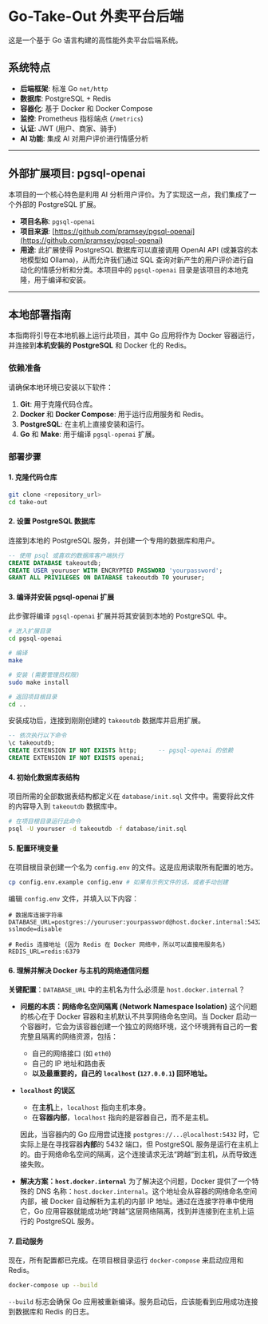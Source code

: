 # Go-Take-Out 外卖平台后端

这是一个基于 Go 语言构建的高性能外卖平台后端系统。

## 系统特点

- **后端框架**: 标准 Go `net/http`
- **数据库**: PostgreSQL + Redis
- **容器化**: 基于 Docker 和 Docker Compose
- **监控**: Prometheus 指标端点 (`/metrics`)
- **认证**: JWT (用户、商家、骑手)
- **AI 功能**: 集成 AI 对用户评价进行情感分析

---

## 外部扩展项目: pgsql-openai

本项目的一个核心特色是利用 AI 分析用户评价。为了实现这一点，我们集成了一个外部的 PostgreSQL 扩展。

- **项目名称**: `pgsql-openai`
- **项目来源**: [https://github.com/pramsey/pgsql-openai](https://github.com/pramsey/pgsql-openai)
- **用途**: 此扩展使得 PostgreSQL 数据库可以直接调用 OpenAI API (或兼容的本地模型如 Ollama)，从而允许我们通过 SQL 查询对新产生的用户评价进行自动化的情感分析和分类。本项目中的 `pgsql-openai` 目录是该项目的本地克隆，用于编译和安装。

---

## 本地部署指南

本指南将引导在本地机器上运行此项目，其中 Go 应用将作为 Docker 容器运行，并连接到**本机安装的 PostgreSQL** 和 Docker 化的 Redis。

### 依赖准备

请确保本地环境已安装以下软件：
1.  **Git**: 用于克隆代码仓库。
2.  **Docker** 和 **Docker Compose**: 用于运行应用服务和 Redis。
3.  **PostgreSQL**: 在主机上直接安装和运行。
4.  **Go** 和 **Make**: 用于编译 `pgsql-openai` 扩展。

### 部署步骤

#### 1. 克隆代码仓库
```bash
git clone <repository_url>
cd take-out
```

#### 2. 设置 PostgreSQL 数据库
连接到本地的 PostgreSQL 服务，并创建一个专用的数据库和用户。

```sql
-- 使用 psql 或喜欢的数据库客户端执行
CREATE DATABASE takeoutdb;
CREATE USER youruser WITH ENCRYPTED PASSWORD 'yourpassword';
GRANT ALL PRIVILEGES ON DATABASE takeoutdb TO youruser;
```

#### 3. 编译并安装 pgsql-openai 扩展
此步骤将编译 `pgsql-openai` 扩展并将其安装到本地的 PostgreSQL 中。

```bash
# 进入扩展目录
cd pgsql-openai

# 编译
make

# 安装 (需要管理员权限)
sudo make install

# 返回项目根目录
cd ..
```

安装成功后，连接到刚刚创建的 `takeoutdb` 数据库并启用扩展。

```sql
-- 依次执行以下命令
\c takeoutdb;
CREATE EXTENSION IF NOT EXISTS http;      -- pgsql-openai 的依赖
CREATE EXTENSION IF NOT EXISTS openai;
```

#### 4. 初始化数据库表结构
项目所需的全部数据表结构都定义在 `database/init.sql` 文件中。需要将此文件的内容导入到 `takeoutdb` 数据库中。

```bash
# 在项目根目录运行此命令
psql -U youruser -d takeoutdb -f database/init.sql
```

#### 5. 配置环境变量
在项目根目录创建一个名为 `config.env` 的文件。这是应用读取所有配置的地方。

```bash
cp config.env.example config.env # 如果有示例文件的话，或者手动创建
```

编辑 `config.env` 文件，并填入以下内容：

```env
# 数据库连接字符串
DATABASE_URL=postgres://youruser:yourpassword@host.docker.internal:5432/takeoutdb?sslmode=disable

# Redis 连接地址 (因为 Redis 在 Docker 网络中，所以可以直接用服务名)
REDIS_URL=redis:6379
```

#### 6. 理解并解决 Docker 与主机的网络通信问题

**关键配置**：`DATABASE_URL` 中的主机名为什么必须是 `host.docker.internal`？

- **问题的本质：网络命名空间隔离 (Network Namespace Isolation)**
  这个问题的核心在于 Docker 容器和主机默认不共享网络命名空间。当 Docker 启动一个容器时，它会为该容器创建一个独立的网络环境，这个环境拥有自己的一套完整且隔离的网络资源，包括：
    - 自己的网络接口 (如 `eth0`)
    - 自己的 IP 地址和路由表
    - **以及最重要的，自己的 `localhost` (`127.0.0.1`) 回环地址。**

- **`localhost` 的误区**
  - 在**主机**上，`localhost` 指向主机本身。
  - 在**容器内部**，`localhost` 指向的是容器自己，而不是主机。
  
  因此，当容器内的 Go 应用尝试连接 `postgres://...@localhost:5432` 时，它实际上是在寻找容器**内部**的 5432 端口，但 PostgreSQL 服务是运行在主机上的。由于网络命名空间的隔离，这个连接请求无法“跨越”到主机，从而导致连接失败。

- **解决方案：`host.docker.internal`**
  为了解决这个问题，Docker 提供了一个特殊的 DNS 名称：`host.docker.internal`。这个地址会从容器的网络命名空间内部，被 Docker 自动解析为主机的内部 IP 地址。通过在连接字符串中使用它，Go 应用容器就能成功地“跨越”这层网络隔离，找到并连接到在主机上运行的 PostgreSQL 服务。

#### 7. 启动服务
现在，所有配置都已完成。在项目根目录运行 `docker-compose` 来启动应用和 Redis。

```bash
docker-compose up --build
```
`--build` 标志会确保 Go 应用被重新编译。服务启动后，应该能看到应用成功连接到数据库和 Redis 的日志。


